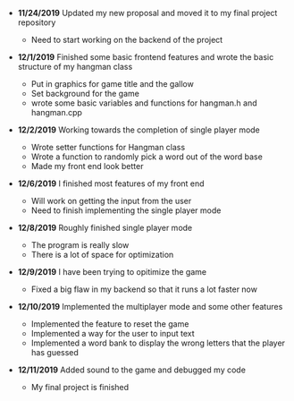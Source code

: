 - **11/24/2019** Updated my new proposal and moved it to my final project repository
  - Need to start working on the backend of the project

- **12/1/2019** Finished some basic frontend features and wrote the basic structure of my hangman class
  - Put in graphics for game title and the gallow
  - Set background for the game
  - wrote some basic variables and functions for hangman.h and hangman.cpp
  
- **12/2/2019** Working towards the completion of single player mode
  - Wrote setter functions for Hangman class
  - Wrote a function to randomly pick a word out of the word base
  - Made my front end look better

- **12/6/2019** I finished most features of my front end
  - Will work on getting the input from the user
  - Need to finish implementing the single player mode
  
- **12/8/2019** Roughly finished single player mode
  - The program is really slow
  - There is a lot of space for optimization
  
- **12/9/2019** I have been trying to opitimize the game
  - Fixed a big flaw in my backend so that it runs a lot faster now
  
- **12/10/2019** Implemented the multiplayer mode and some other features
  - Implemented the feature to reset the game
  - Implemented a way for the user to input text
  - Implemented a word bank to display the wrong letters that the player has guessed
  
- **12/11/2019** Added sound to the game and debugged my code
  - My final project is finished
